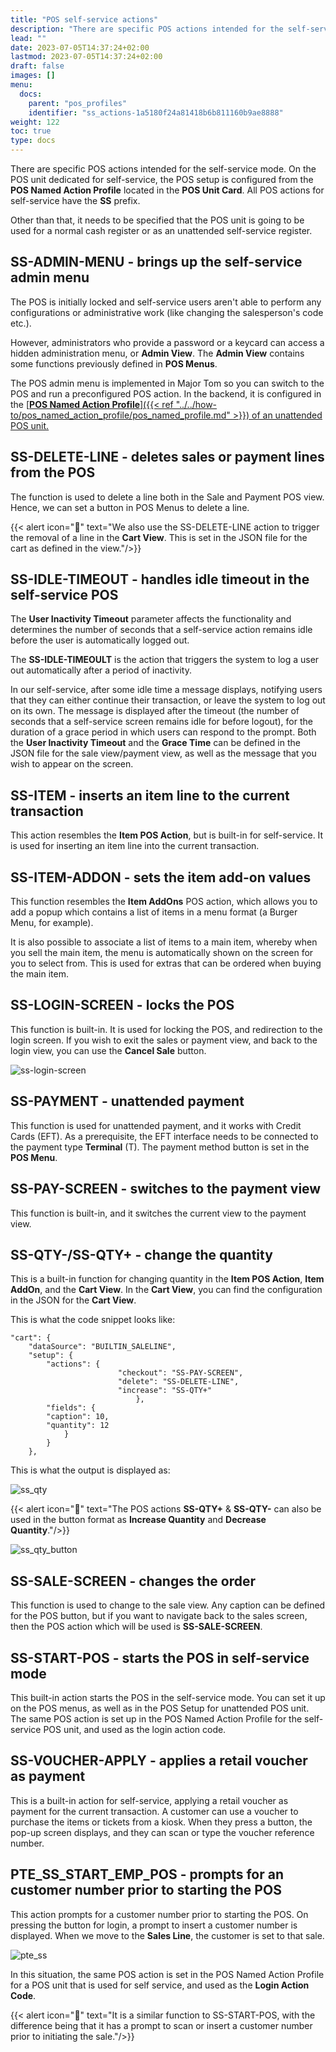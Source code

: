 ```yaml
---
title: "POS self-service actions"
description: "There are specific POS actions intended for the self-service mode. On the POS unit dedicated for self-service, the POS setup is configured from the POS Named Action Profile located in the POS Unit Card. "
lead: ""
date: 2023-07-05T14:37:24+02:00
lastmod: 2023-07-05T14:37:24+02:00
draft: false
images: []
menu:
  docs:
    parent: "pos_profiles"
    identifier: "ss_actions-1a5180f24a81418b6b811160b9ae8888"
weight: 122
toc: true
type: docs
---
```


There are specific POS actions intended for the self-service mode. On the POS unit dedicated for self-service, the POS setup is configured from the **POS Named Action Profile** located in the **POS Unit Card**. All POS actions for self-service have the **SS** prefix.

Other than that, it needs to be specified that the POS unit is going to be used for a normal cash register or as an unattended self-service register. 

## SS-ADMIN-MENU - brings up the self-service admin menu

The POS is initially locked and self-service users aren't able to perform any configurations or administrative work (like changing the salesperson's code etc.).

However, administrators who provide a password or a keycard can access a hidden administration menu, or **Admin View**. The **Admin View** contains some functions previously defined in **POS Menus**.

The POS admin menu is implemented in Major Tom so you can switch to the POS and run a preconfigured POS action. In the backend, it is configured in the [<ins>**POS Named Action Profile**<ins>]({{< ref "../../how-to/pos_named_action_profile/pos_named_profile.md" >}}) of an unattended POS unit. 

## SS-DELETE-LINE - deletes sales or payment lines from the POS

The function is used to delete a line both in the Sale and Payment POS view. Hence, we can set a button in POS Menus to delete a line. 

{{< alert icon="📝" text="We also use the SS-DELETE-LINE action to trigger the removal of a line in the <b>Cart View</b>. This is set in the JSON file for the cart as defined in the view."/>}}


## SS-IDLE-TIMEOUT - handles idle timeout in the self-service POS

The **User Inactivity Timeout** parameter affects the functionality and determines the number of seconds that a self-service action remains idle before the user is automatically logged out. 

The **SS-IDLE-TIMEOULT** is the action that triggers the system to log a user out automatically after a period of inactivity. 

In our self-service, after some idle time a message displays, notifying users that they can either continue their transaction, or leave the system to log out on its own. The message is displayed after the timeout (the number of seconds that a self-service screen remains idle for before logout), for the duration of a grace period in which users can respond to the prompt. Both the **User Inactivity Timeout** and the **Grace Time** can be defined in the JSON file for the sale view/payment view, as well as the message that you wish to appear on the screen.

## SS-ITEM - inserts an item line to the current transaction

This action resembles the **Item POS Action**, but is built-in for self-service. It is used for inserting an item line into the current transaction. 

## SS-ITEM-ADDON - sets the item add-on values

This function resembles the **Item AddOns** POS action, which allows you to add a popup which contains a list of items in a menu format (a Burger Menu, for example).

It is also possible to associate a list of items to a main item, whereby when you sell the main item, the menu is automatically shown on the screen for you to select from. This is used for extras that can be ordered when buying the main item. 

## SS-LOGIN-SCREEN - locks the POS

This function is built-in. It is used for locking the POS, and redirection to the login screen. If you wish to exit the sales or payment view, and back to the login view, you can use the **Cancel Sale** button.

![ss-login-screen](ss-login-screen.png)

## SS-PAYMENT - unattended payment

This function is used for unattended payment, and it works with Credit Cards (EFT). As a prerequisite, the EFT interface needs to be connected to the payment type **Terminal** (T). The payment method button is set in the **POS Menu**.

## SS-PAY-SCREEN - switches to the payment view

This function is built-in, and it switches the current view to the payment view. 

## SS-QTY-/SS-QTY+ - change the quantity

This is a built-in function for changing quantity in the **Item POS Action**, **Item AddOn**, and the **Cart View**. In the **Cart View**, you can find the configuration in the JSON for the **Cart View**. 

This is what the code snippet looks like: 

    "cart": {
        "dataSource": "BUILTIN_SALELINE",
        "setup": {
            "actions": {
                            "checkout": "SS-PAY-SCREEN",
                            "delete": "SS-DELETE-LINE",
                            "increase": "SS-QTY+"
                                },
            "fields": {
            "caption": 10,
            "quantity": 12
                }
            }
        },

This is what the output is displayed as:

![ss_qty](ss_qty.png)

{{< alert icon="📝" text="The POS actions <b>SS-QTY+</b> & <b>SS-QTY-</b> can also be used in the button format as <b>Increase Quantity</b> and <b>Decrease Quantity</b>."/>}}


![ss_qty_button](ss_qty_button.png)

## SS-SALE-SCREEN - changes the order

This function is used to change to the sale view. Any caption can be defined for the POS button, but if you want to navigate back to the sales screen, then the POS action which will be used is **SS-SALE-SCREEN**.

## SS-START-POS - starts the POS in self-service mode

This built-in action starts the POS in the self-service mode. You can set it up on the POS menus, as well as in the POS Setup for unattended POS unit. The same POS action is set up in the POS Named Action Profile for the self-service POS unit, and used as the login action code. 

## SS-VOUCHER-APPLY - applies a retail voucher as payment

This is a built-in action for self-service, applying a retail voucher as payment for the current transaction. A customer can use a voucher to purchase the items or tickets from a kiosk. When they press a button, the pop-up screen displays, and they can scan or type the voucher reference number.

## PTE_SS_START_EMP_POS - prompts for an customer number prior to starting the POS

This action prompts for a customer number prior to starting the POS. On pressing the button for login, a prompt to insert a customer number is displayed. When we move to the **Sales Line**, the customer is set to that sale.

![pte_ss](pte_ss_start_emp.png)

In this situation, the same POS action is set in the POS Named Action Profile for a POS unit that is used for self service, and used as the **Login Action Code**.


{{< alert icon="📝" text="It is a similar function to SS-START-POS, with the difference being that it has a prompt to scan or insert a customer number prior to initiating the sale."/>}}